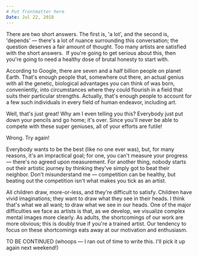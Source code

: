 ```yaml
---
# Put frontmatter here
Date: Jul 22, 2018
---
```

There are two short answers. The first is, 'a lot', and the second is, 'depends' — there's a lot of nuance surrounding this conversation; the question deserves a fair amount of thought. Too many artists are satisfied with the short answers.  If you're going to get serious about this, then you're going to need a healthy dose of brutal honesty to start with.  

According to Google, there are seven and a half billion people on planet Earth. That's enough people that, somewhere out there, an actual genius with all the genetic, biological advantages you can think of was born, conveniently, into circumstances where they could flourish in a field that suits their particular strengths. Actually, that's enough people to account for a few such individuals in every field of human endeavor, including art.  

Well, that's just great! Why am I even telling you this? Everybody just put down your pencils and go home; it's over. Since you'll never be able to compete with these super geniuses, all of your efforts are futile!  

Wrong. Try again!  

Everybody wants to be the best (like no one ever was), but, for many reasons, it's an impractical goal; for one, you can't measure your progress — there's no agreed upon measurement. For another thing, nobody starts out their artistic journey by thinking they've simply got to beat their neighbor. Don't misunderstand me — competition can be healthy, but beating out the competition isn't what makes you tick as an artist.  

All children draw, more-or-less, and they're difficult to satisfy. Children have vivid imaginations; they want to draw what they see in their heads. I think that's what we all want; to draw what we see in our heads. One of the major difficulties we face as artists is that, as we develop, we visualize complex mental images more clearly. As adults, the shortcomings of our work are more obvious; this is doubly true if you're a trained artist. Our tendency to focus on these shortcomings eats away at our motivation and enthusiasm.  

TO BE CONTINUED (whoops — I ran out of time to write this. I'll pick it up again next weekend!)
